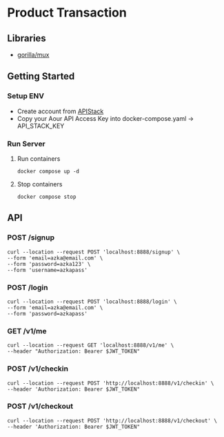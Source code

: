 # Product Transaction
## Libraries
- [gorilla/mux](https://github.com/gorilla/mux)

## Getting Started
### Setup ENV
- Create account from [APIStack](https://ipstack.com/)
- Copy your Aour API Access Key into docker-compose.yaml -> API_STACK_KEY

### Run Server
1. Run containers
    ```shell
    docker compose up -d
    ```
2. Stop containers
   ```shell
   docker compose stop
   ```

## API
### POST /signup
```shell
curl --location --request POST 'localhost:8888/signup' \
--form 'email=azka@email.com' \
--form 'password=azka123' \
--form 'username=azkapass'
```

### POST /login
```shell
curl --location --request POST 'localhost:8888/login' \
--form 'email=azka@email.com' \
--form 'password=azkapass'

```

### GET /v1/me
```shell
curl --location --request GET 'localhost:8888/v1/me' \
--header "Authorization: Bearer $JWT_TOKEN"
```

### POST /v1/checkin
```shell
curl --location --request POST 'http://localhost:8888/v1/checkin' \
--header 'Authorization: Bearer $JWT_TOKEN"
```

### POST /v1/checkout
```shell
curl --location --request POST 'http://localhost:8888/v1/checkout' \
--header 'Authorization: Bearer $JWT_TOKEN"
```
